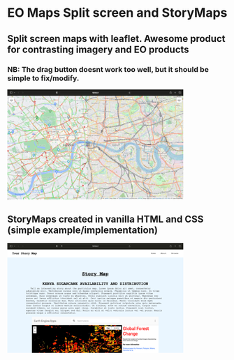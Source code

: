 # EO Maps Split screen and StoryMaps
## Split screen maps with leaflet. Awesome product for contrasting imagery and EO products
### NB: The drag button doesnt work too well, but it should be simple to fix/modify.
<img
  src="splitscreen-app.png"
  alt="Alt text"
  title="Split screen map screenshot"
  style="display: inline-block; margin: 0 auto; max-width: 80%"/>

## StoryMaps created in vanilla HTML and CSS (simple example/implementation)

<img
  src="storymap-app.png"
  alt="Alt text"
  title="Story maps app screenshot"
  style="display: inline-block; margin: 0 auto; max-width: 80%"/>
